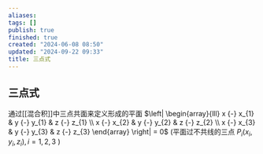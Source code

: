 ```yaml
---
aliases: 
tags: []
publish: true
finished: true
created: "2024-06-08 08:50"
updated: "2024-09-22 09:33"
title: 三点式
---
```

## 三点式
通过[[混合积]]中三点共面来定义形成的平面
$\left| \begin{array}{lll} x {-} x_{1} & y {-} y_{1} & z {-} z_{1} \\ x {-} x_{2} & y {-} y_{2} & z {-} z_{2} \\ x {-} x_{3} & y {-} y_{3} & z {-} z_{3} \end{array} \right| = 0$ 
(平面过不共线的三点 $P_{i}\left( x_{i},y_{i},z_{i} \right),i = 1,2,3$ )
